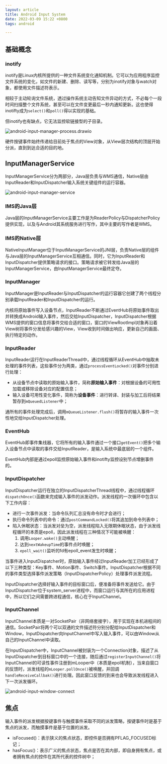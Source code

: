 ```yaml
---
layout: article
title: Android Input System
date: 2022-03-09 15:22 +0800
tags: android

---
```




<!--more-->

## 基础概念

### inotify

inotify是Linux内核所提供的一种文件系统变化通知机制。它可以为应用程序监控文件系统的变化，如文件的新建、删除、读写等，分别为inotify对象与watch对象，都使用文件描述符表示。

相较于主动轮询文件系统，透过操作系统主动告知文件异动的方式，不必每个一段时间扫描整个文件系统，甚至可以在文件变更最后一秒内通知更新。这也使得inotifty成为`select()`和`poll()`得以实现的基础。

但inotify也有缺点，它无法监控软链接型的子目录。





![android-input-manager-process.drawio](https://s2.loli.net/2022/11/14/lZALCd97jzohSiJ.png)

硬件按键事件始终传递给目前处于焦点的View对象，从View层次结构的顶层开始分派，直到到达合适的目的地。



## InputManagerService

InputManagerService分为两部分，Java层负责与WMS通信，Native层由InputReader和InputDispatcher输入系统关键组件的运行容器。

![android-input-manager-service](/Users/mcgrady/Pictures/gallery/android/input/android-input-manager-service.png)

### IMS的Java层

Java层的InputManagerService主要工作是为ReaderPolicy与DispatcherPolicy提供实现，以及与Android其系统服务进行写作，其中主要的写作者是WMS。

### IMS的Native层

NativeInputManager位于InputManagerService的JNI层，负责Native层的组件与Java层的InputManagerService互相通信。同时，它为InputReader和InputDispatcher提供策略请求的接口。策略请求被它转发给Java层的InputManagerService，由InputManagerService最终定夺。



### InputManager

InputManager是InputReader与InputDispatcher的运行容器它创建了两个线程分别承载InputReader和InputDispatcher的运行。

内核将原始事件写入设备节点，InputReader不断通过EventHub将原始事件取出并转换成Android输入事件，然后交给InputDispatcher，InputDispatcher根据WMS提供的窗口信息将事件交给合适的窗口，窗口的ViewRootImpl对象再沿着View树将事件分发给感兴趣的View，View收到时间做出响应，更新自己的画面、执行特定的动作。



### InputReader

InputReader运行在InputReaderThread中，通过线程循环从EventHub中抽取未处理的事件列表，这些事件分为两类，通过`processEventLocked()`对事件分别进行处理：

- 从设备节点中读取的原始输入事件，简称**原始输入事件**：对根据设备的可用性加载或移除设备对应的配置信息；
- 输入设备可用性变化事件，简称为**设备事件**：进行转译、封装与加工后将结果暂存到`mQueuedListener`中；

通所有的事件处理完成后，调用`mQueueListener.flush()`将暂存的输入事件一次性地交给InputDispatcher处理。



### EventHub

EventHub即事件集线器，它将所有的输入事件通过一个接口`getEvent()`把多个输入设备节点中读取的事件交给InputReader，是输入系统中最底层的一个组件。

EventHub内部是通过epoll监控原始输入事件和inotifty监控设别节点增删事件的。



### InputDispatcher

InputDispatcher运行在独立的InputDispatcherThread线程中，通过线程循环`dispatchOnce()`函数来完成输入事件的派发动作。派发线程的一次循环中包含以下工作内容：

- 进行一次事件派发：当命令队列汇总没有命令时才会进行；
- 执行命令列表中的命令：通过`postCommandLocked()`将其追加到命令列表中；
- 陷入休眠状态：当派发对垒为空，派发线程陷入无限期休眠状态，由于派发线程循环的本质是epoll，因此派发线程在三种情况下可能被唤醒：
  1. 调用`Looper.wake()`主动唤醒；
  2. 达到`nextWakeupTime`的事件点时唤醒；
  3. `epoll_wait()`监听的fd有epoll_event发生时唤醒；

当事件进入InputDispatcher时，原始输入事件经过InputReader加工已经形成了以下三种类型：Key事件、Motion事件、Switch事件。InputDispatcher根据不同的事件类型选择事件派发策略（InputDispatcherPolicy）处理事件派发流程。

InputDispatcher选择好输入事件的目标窗口后，便准备将事件发送给它。由于InputDispatcher位于system_server进程中，而窗口运行与其所在的应用进程中，所以它们之间需要跨进程通信，核心在于InputChannel。

### InputChannel

InputChannel本质是一对SocketPair（非网络套接字），用于实现在本机进程间的通信。SocketPair将两个可以双通的文件描述符分别分配给InputDispatcher和Window，InputDispatcher向InputChannel中写入输入事件，可以由Window从自己的InputChannel中读取。

在InputDispatcher中，InputChannel被封装为一个Connection对象，描述了从InputDispatcher到目标窗口中的一个连接，随后通过`registerInputChannel()`将InputChannel的可读性事件注册到mLooper中（本质是epoll机制），当来自窗口的反馈时，派发线程的`mLooper.pollOnce()`被唤醒，并回调`handleReceiveCallbak()`进行处理。因此窗口反馈的到来也会导致派发线程进入下一次派发循环。

![android-input-window-connect](https://s2.loli.net/2022/11/14/NOK12drz8nwoDeF.png)



##  焦点

输入事件的派发根据按键事件与触摸事件采取不同的派发策略，按键事件时是基于焦点的派发，而触摸事件是基于位置的派发。

- isFocused()：表示狭义的焦点状态，即控件是否拥有PFLAG_FOCUSED标记；
- hasFocus()：表示广义的焦点状态，焦点是否在其内部，即自身拥有焦点，或者拥有焦点的控件在其所代表的控件树中；
